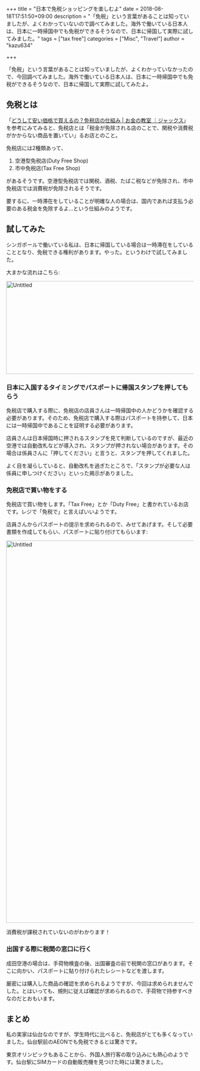+++
title = "日本で免税ショッピングを楽しむよ"
date = 2018-08-18T17:51:50+09:00
description = "「免税」という言葉があることは知っていましたが、よくわかっていないので調べてみました。海外で働いている日本人は、日本に一時帰国中でも免税ができるそうなので、日本に帰国して実際に試してみました。"
tags = ["tax free"]
categories = ["Misc", "Travel"]
author = "kazu634"

+++

「免税」という言葉があることは知っていましたが、よくわかっていなかったので、今回調べてみました。海外で働いている日本人は、日本に一時帰国中でも免税ができるそうなので、日本に帰国して実際に試してみたよ。

## 免税とは
「[どうして安い価格で買えるの？免税店の仕組み | お金の教室 ｜ジャックス](https://www.jaccs.co.jp/lesson/moneyplan/0087/)」を参考にみてみると、免税店とは「税金が免除される店のことで、関税や消費税がかからない商品を置いてい」るお店とのこと。

免税店には2種類あって、

1. 空港型免税店(Duty Free Shop)
2. 市中免税店(Tax Free Shop)

があるそうです。空港型免税店では関税、酒税、たばこ税などが免除され、市中免税店では消費税が免除されるそうです。

要するに、一時滞在をしていることが明確な人の場合は、国内であれば支払う必要のある税金を免除するよ…という仕組みのようです。

## 試してみた
シンガポールで働いている私は、日本に帰国している場合は一時滞在をしていることとなり、免税できる権利があります。やった。というわけで試してみました。

大まかな流れはこちら:

<a data-flickr-embed="true"  href="https://www.flickr.com/photos/42332031@N02/44000176402/" title="Untitled"><img src="https://farm2.staticflickr.com/1780/44000176402_3121240e56_b.jpg" width="925" height="249" alt="Untitled"></a><script async src="//embedr.flickr.com/assets/client-code.js" charset="utf-8"></script>

### 日本に入国するタイミングでパスポートに帰国スタンプを押してもらう
免税店で購入する際に、免税店の店員さんは一時帰国中の人かどうかを確認する必要があります。そのため、免税店で購入する際はパスポートを持参して、日本には一時帰国中であることを証明する必要があります。

店員さんは日本帰国時に押されるスタンプを見て判断しているのですが、最近の空港では自動改札などが導入され、スタンプが押されない場合があります。その場合は係員さんに「押してください」と言うと、スタンプを押してくれました。

よく目を凝らしていると、自動改札を過ぎたところで、「スタンプが必要な人は係員に申しつけください」といった掲示がありました。

### 免税店で買い物をする
免税店で買い物をします。「Tax Free」とか「Duty Free」と書かれているお店です。レジで「免税で」と言えばいいようです。

店員さんからパスポートの提示を求められるので、みせてあげます。そして必要書類を作成してもらい、パスポートに貼り付けてもらいます:

<a data-flickr-embed="true"  href="https://www.flickr.com/photos/42332031@N02/29113551897/in/dateposted/" title="Untitled"><img src="https://farm2.staticflickr.com/1832/29113551897_04682567be_b.jpg" width="768" height="1024" alt="Untitled"></a><script async src="//embedr.flickr.com/assets/client-code.js" charset="utf-8"></script>

消費税が課税されていないのがわかります！

### 出国する際に税関の窓口に行く
成田空港の場合は、手荷物検査の後、出国審査の前で税関の窓口があります。そこに向かい、パスポートに貼り付けられたレシートなどを渡します。

厳密には購入した商品の確認を求められるようですが、今回は求められませんでした。とはいっても、規則に従えば確認が求められるので、手荷物で持参すべきなのだとおもいます。

## まとめ
私の実家は仙台なのですが、学生時代に比べると、免税店がとても多くなっていました。仙台駅前のAEONでも免税できるとは驚きです。

東京オリンピックもあることから、外国人旅行客の取り込みにも熱心のようです。仙台駅にSIMカードの自動販売機を見つけた時には驚きました。
